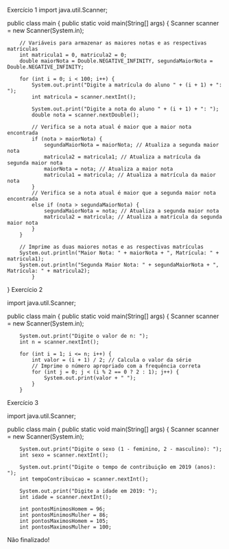 Exercício 1 
import java.util.Scanner;

public class main {
    public static void main(String[] args) {
        Scanner scanner = new Scanner(System.in);
        
        // Variáveis para armazenar as maiores notas e as respectivas matrículas
        int matricula1 = 0, matricula2 = 0;
        double maiorNota = Double.NEGATIVE_INFINITY, segundaMaiorNota = Double.NEGATIVE_INFINITY;

        for (int i = 0; i < 100; i++) {
            System.out.print("Digite a matrícula do aluno " + (i + 1) + ": ");
            int matricula = scanner.nextInt();

            System.out.print("Digite a nota do aluno " + (i + 1) + ": ");
            double nota = scanner.nextDouble();

            // Verifica se a nota atual é maior que a maior nota encontrada
            if (nota > maiorNota) {
                segundaMaiorNota = maiorNota; // Atualiza a segunda maior nota
                matricula2 = matricula1; // Atualiza a matrícula da segunda maior nota
                maiorNota = nota; // Atualiza a maior nota
                matricula1 = matricula; // Atualiza a matrícula da maior nota
            } 
            // Verifica se a nota atual é maior que a segunda maior nota encontrada
            else if (nota > segundaMaiorNota) {
                segundaMaiorNota = nota; // Atualiza a segunda maior nota
                matricula2 = matricula; // Atualiza a matrícula da segunda maior nota
            }
        }

        // Imprime as duas maiores notas e as respectivas matrículas
        System.out.println("Maior Nota: " + maiorNota + ", Matrícula: " + matricula1);
        System.out.println("Segunda Maior Nota: " + segundaMaiorNota + ", Matrícula: " + matricula2);
            }
}
Exercício 2 


import java.util.Scanner;

public class main {
    public static void main(String[] args) {
        Scanner scanner = new Scanner(System.in);
         
        System.out.print("Digite o valor de n: ");
        int n = scanner.nextInt();
        
        for (int i = 1; i <= n; i++) {
            int valor = (i + 1) / 2; // Calcula o valor da série
            // Imprime o número apropriado com a frequência correta
            for (int j = 0; j < (i % 2 == 0 ? 2 : 1); j++) {
                System.out.print(valor + " ");
            }
        }
   Exercício 3 
   
   import java.util.Scanner;

public class main {
    public static void main(String[] args) {
        Scanner scanner = new Scanner(System.in);
        
    
        System.out.print("Digite o sexo (1 - feminino, 2 - masculino): ");
        int sexo = scanner.nextInt();
        
        System.out.print("Digite o tempo de contribuição em 2019 (anos): ");
        int tempoContribuicao = scanner.nextInt();
        
        System.out.print("Digite a idade em 2019: ");
        int idade = scanner.nextInt();
        
        int pontosMinimosHomem = 96;
        int pontosMinimosMulher = 86;
        int pontosMaximosHomem = 105;
        int pontosMaximosMulher = 100;
Não finalizado! 
